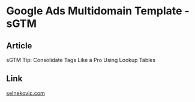 # Google Ads Multidomain Template - sGTM

## Article 
sGTM Tip: Consolidate Tags Like a Pro Using Lookup Tables

## Link
[selnekovic.com](https://selnekovic.com/sgtm-tip-consolidate-tags-like-a-pro-using-lookup-tables/)




